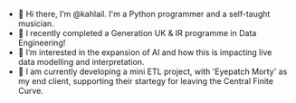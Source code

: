 - 👋 Hi there, I’m @kahlail. I'm a Python programmer and a self-taught musician.
- 🌱 I recently completed a Generation UK & IR programme in Data Engineering!
- 👀 I’m interested in the expansion of AI and how this is impacting live data modelling and interpretation.
- 🧪 I am currently developing a mini ETL project, with 'Eyepatch Morty' as my end client, supporting their startegy for leaving the Central Finite Curve.


<!---
kahlail/kahlail is a ✨ special ✨ repository because its `README.md` (this file) appears on your GitHub profile.
You can click the Preview link to take a look at your changes.
--->
